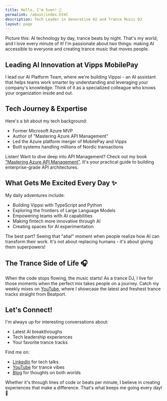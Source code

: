 ```yaml
---
title: Hello, I'm Sven! 👋
permalink: /about/index.html
description: Tech Leader in Generative AI and Trance Music DJ
layout: page
---
```


Picture this: AI technology by day, trance beats by night. That's my world, and I love every minute of it! I'm passionate about two things: making AI accessible to everyone and creating trance music that moves people.

## Leading AI Innovation at Vipps MobilePay

I lead our AI Platform Team, where we're building Vippsi - an AI assistant that helps teams work smarter by understanding and leveraging your company's knowledge. Think of it as a specialized colleague who knows your organization inside and out.

## Tech Journey & Expertise

Here's a bit about my tech background:
- Former Microsoft Azure MVP
- Author of "Mastering Azure API Management"
- Led the Azure platform merger of MobilePay and Vipps
- Built systems handling millions of Nordic transactions

Listen! Want to dive deep into API Management? Check out my book ["Mastering Azure API Management"](https://www.amazon.com/Mastering-Azure-API-Management-Implementing/dp/1484280105). It's your practical guide to building enterprise-grade API architectures.

## What Gets Me Excited Every Day ✨

My daily adventures include:
- Building Vippsi with TypeScript and Python
- Exploring the frontiers of Large Language Models
- Empowering teams with AI capabilities
- Making fintech more innovative through AI
- Creating spaces for AI experimentation

The best part? Seeing that "aha!" moment when people realize how AI can transform their work. It's not about replacing humans - it's about giving them superpowers!

## The Trance Side of Life 🎧

When the code stops flowing, the music starts! As a trance DJ, I live for those moments when the perfect mix takes people on a journey. Catch my weekly mixes on [YouTube](https://www.youtube.com/@svenmalvik), where I showcase the latest and freshest trance tracks straight from Beatport.

## Let's Connect! 

I'm always up for interesting conversations about:
- Latest AI breakthroughs
- Tech leadership experiences
- Your favorite trance tracks

Find me on:
- [LinkedIn](https://www.linkedin.com/in/svenmalvik) for tech talks
- [YouTube](https://www.youtube.com/@svenmalvik) for trance vibes
- [Blog](/blog) for thoughts on both worlds

Whether it's through lines of code or beats per minute, I believe in creating experiences that make a difference. That's what keeps me going every day! 💫
